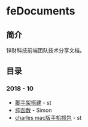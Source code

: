 # feDocuments
## 简介 ##

锌财科技前端团队技术分享文档。



## 目录 ##

### 2018 - 10 ###

- [脚手架搭建](./2018-10脚手架搭建.md) - st
- [纯函数](./2018-10纯函数.md)  - Simon
- [charles mac版手机抓包](./charles手机抓包.md)  - st



